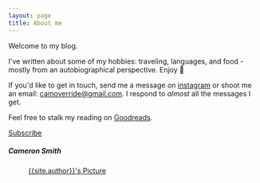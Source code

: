 ```yaml
---
layout: page
title: About me 
---
```


Welcome to my blog.

I've written about some of my hobbies: traveling, languages, and food - mostly from an autobiographical perspective. Enjoy 💖

If you'd like to get in touch, send me a message on [instagram](https://www.instagram.com/camoverride/) or shoot me an email: <a href="mailto:someone@yoursite.com">camoverride@gmail.com</a>. I respond to _almost_ all the messages I get.

Feel free to stalk my reading on [Goodreads](https://www.goodreads.com/user/show/59411167-cameron-smith).

<a class="subscribe-button icon-feed" href="{{'feed.xml' | relative_url }} ">Subscribe</a>

##### Cameron Smith

<footer class="post-footer">
    <!-- Display my picture -->
        <figure class="author-image">
            <a class="img" href="{{'/' | relative_url }}" style="background-image: url({{'/assets/images/profile_pic_small.png' | relative_url}})">
            <span class="hidden">{{site.author}}'s Picture</span></a>
        </figure>
</footer>